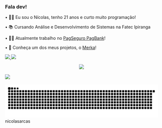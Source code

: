 ### Fala dev!

• 👨‍🦱 Eu sou o Nícolas, tenho 21 anos e curto muito programação!

• 📚 Cursando Análise e Desenvolvimento de Sistemas na Fatec Ipiranga

• 👨‍💼  Atualmente trabalho no <a href="https://pagseguro.uol.com.br/conta-digital/conta-digital-gratis#rmcl">PagSeguro PagBank</a>!

• 🥇 Conheça um dos meus projetos, o <a href="https://github.com/nicolasarcas/merka_app">Merka</a>!

<a href="https://github.com/nicolasarcas">
  <img height="180em" src="https://github-readme-stats.vercel.app/api?username=nicolasarcas&show_icons=true&theme=tokyonight&include_all_commits=true&count_private=true"/>
  <img height="180em" src="https://github-readme-stats.vercel.app/api/top-langs/?username=nicolasarcas&layout=compact&langs_count=16&theme=tokyonight"/>
  <p align="center">
    <img height="180em" src = "https://github-readme-streak-stats.herokuapp.com?user=nicolasarcas&theme=tokyonight&hide_border=true">
  </p>
    
<a href="https://www.linkedin.com/in/nicolas-arcas-01063712a" target="_blank"><img src="https://img.shields.io/badge/-LinkedIn-%230077B5?style=for-the-badge&logo=linkedin&logoColor=white" target="_blank"></a> 

![Snake animation](https://github.com/nicolasarcas/nicolasarcas/blob/output/github-contribution-grid-snake.svg)nicolasarcas
